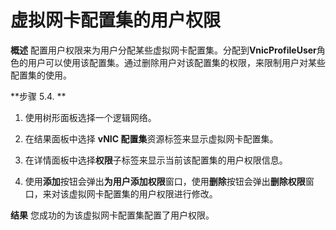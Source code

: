 # 虚拟网卡配置集的用户权限

**概述**
配置用户权限来为用户分配某些虚拟网卡配置集。分配到**VnicProfileUser**角色的用户可以使用该配置集。通过删除用户对该配置集的权限，来限制用户对某些配置集的使用。

**步骤 5.4. **

1. 使用树形面板选择一个逻辑网络。

2. 在结果面板中选择 **vNIC 配置集**资源标签来显示虚拟网卡配置集。

3. 在详情面板中选择**权限**子标签来显示当前该配置集的用户权限信息。

4. 使用**添加**按钮会弹出**为用户添加权限**窗口，使用**删除**按钮会弹出**删除权限**窗口，来对该虚拟网卡配置集的用户权限进行修改。

**结果**
您成功的为该虚拟网卡配置集配置了用户权限。
